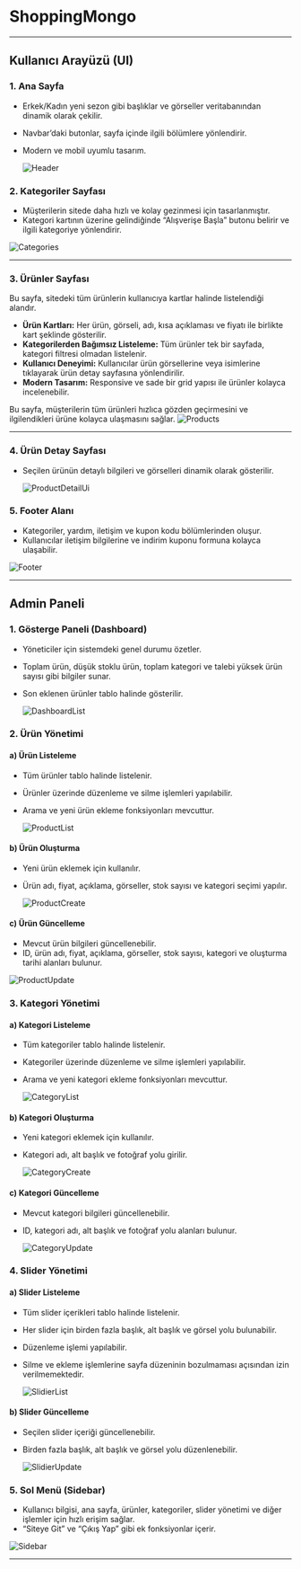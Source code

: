 # ShoppingMongo

---

## Kullanıcı Arayüzü (UI)

### 1. Ana Sayfa
- Erkek/Kadın yeni sezon gibi başlıklar ve görseller veritabanından dinamik olarak çekilir.
- Navbar’daki butonlar, sayfa içinde ilgili bölümlere yönlendirir.
- Modern ve mobil uyumlu tasarım.

  ![Header](https://github.com/user-attachments/assets/cb743a18-766c-49e2-a014-0a7b62412b30)


### 2. Kategoriler Sayfası
- Müşterilerin sitede daha hızlı ve kolay gezinmesi için tasarlanmıştır.
- Kategori kartının üzerine gelindiğinde “Alışverişe Başla” butonu belirir ve ilgili kategoriye yönlendirir.
  
![Categories](https://github.com/user-attachments/assets/ea318f3c-9503-43b0-b756-35c27c505e79)


---

### 3. Ürünler Sayfası

Bu sayfa, sitedeki tüm ürünlerin kullanıcıya kartlar halinde listelendiği alandır.

- **Ürün Kartları:** Her ürün, görseli, adı, kısa açıklaması ve fiyatı ile birlikte kart şeklinde gösterilir.
- **Kategorilerden Bağımsız Listeleme:** Tüm ürünler tek bir sayfada, kategori filtresi olmadan listelenir.
- **Kullanıcı Deneyimi:** Kullanıcılar ürün görsellerine veya isimlerine tıklayarak ürün detay sayfasına yönlendirilir.
- **Modern Tasarım:** Responsive ve sade bir grid yapısı ile ürünler kolayca incelenebilir.

Bu sayfa, müşterilerin tüm ürünleri hızlıca gözden geçirmesini ve ilgilendikleri ürüne kolayca ulaşmasını sağlar.
![Products](https://github.com/user-attachments/assets/ce158a1c-dbb1-4e06-996a-f451f7926df2)

---


### 4. Ürün Detay Sayfası
- Seçilen ürünün detaylı bilgileri ve görselleri dinamik olarak gösterilir.

  ![ProductDetailUi](https://github.com/user-attachments/assets/97ce520a-2812-4f82-a127-e6da36cdad0a)


### 5. Footer Alanı
- Kategoriler, yardım, iletişim ve kupon kodu bölümlerinden oluşur.
- Kullanıcılar iletişim bilgilerine ve indirim kuponu formuna kolayca ulaşabilir.
  
![Footer](https://github.com/user-attachments/assets/eaf7df24-cc15-44f7-a8b9-916c9dff377d)

---

## Admin Paneli

### 1. Gösterge Paneli (Dashboard)
- Yöneticiler için sistemdeki genel durumu özetler.
- Toplam ürün, düşük stoklu ürün, toplam kategori ve talebi yüksek ürün sayısı gibi bilgiler sunar.
- Son eklenen ürünler tablo halinde gösterilir.

  ![DashboardList](https://github.com/user-attachments/assets/82a12ae3-3ede-405c-8e5d-7c4989234af1)


### 2. Ürün Yönetimi
#### a) Ürün Listeleme
- Tüm ürünler tablo halinde listelenir.
- Ürünler üzerinde düzenleme ve silme işlemleri yapılabilir.
- Arama ve yeni ürün ekleme fonksiyonları mevcuttur.

  ![ProductList](https://github.com/user-attachments/assets/394bddeb-2a93-4687-8f15-a806444e3891)


#### b) Ürün Oluşturma
- Yeni ürün eklemek için kullanılır.
- Ürün adı, fiyat, açıklama, görseller, stok sayısı ve kategori seçimi yapılır.

  ![ProductCreate](https://github.com/user-attachments/assets/8e7dcf68-239a-4af9-b25a-01d9d2977307)


#### c) Ürün Güncelleme
- Mevcut ürün bilgileri güncellenebilir.
- ID, ürün adı, fiyat, açıklama, görseller, stok sayısı, kategori ve oluşturma tarihi alanları bulunur.
  
![ProductUpdate](https://github.com/user-attachments/assets/92e3043f-7d10-4f1f-94c6-71ed59ccb089)

### 3. Kategori Yönetimi
#### a) Kategori Listeleme
- Tüm kategoriler tablo halinde listelenir.
- Kategoriler üzerinde düzenleme ve silme işlemleri yapılabilir.
- Arama ve yeni kategori ekleme fonksiyonları mevcuttur.

  ![CategoryList](https://github.com/user-attachments/assets/18345212-d1ab-43d8-a94a-70985e30e729)


#### b) Kategori Oluşturma
- Yeni kategori eklemek için kullanılır.
- Kategori adı, alt başlık ve fotoğraf yolu girilir.

  ![CategoryCreate](https://github.com/user-attachments/assets/b41cea09-6c66-4d82-90f8-a609600672f8)


#### c) Kategori Güncelleme
- Mevcut kategori bilgileri güncellenebilir.
- ID, kategori adı, alt başlık ve fotoğraf yolu alanları bulunur.

  ![CategoryUpdate](https://github.com/user-attachments/assets/daaf4c5a-6ab0-4cf1-b38f-afed305e2708)


### 4. Slider Yönetimi
#### a) Slider Listeleme
- Tüm slider içerikleri tablo halinde listelenir.
- Her slider için birden fazla başlık, alt başlık ve görsel yolu bulunabilir.
- Düzenleme işlemi yapılabilir.
- Silme ve ekleme işlemlerine sayfa düzeninin bozulmaması açısından izin verilmemektedir.

  ![SlidierList](https://github.com/user-attachments/assets/3bdd6f2e-70df-4696-9aa3-ee5e8589cd33)


#### b) Slider Güncelleme
- Seçilen slider içeriği güncellenebilir.
- Birden fazla başlık, alt başlık ve görsel yolu düzenlenebilir.

  ![SlidierUpdate](https://github.com/user-attachments/assets/79d339c6-6456-4689-a52e-bb15af4a13dc)


### 5. Sol Menü (Sidebar)
- Kullanıcı bilgisi, ana sayfa, ürünler, kategoriler, slider yönetimi ve diğer işlemler için hızlı erişim sağlar.
- “Siteye Git” ve “Çıkış Yap” gibi ek fonksiyonlar içerir.
  
![Sidebar](https://github.com/user-attachments/assets/9af82692-5c2a-4cf9-84ee-82bd6da79dcf)

---
